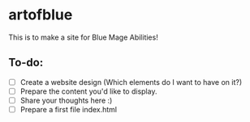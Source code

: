 # artofblue
This is to make a site for Blue Mage Abilities! 

## To-do:

- [ ] Create a website design (Which elements do I want to have on it?)
- [ ] Prepare the content you'd like to display.
- [ ] Share your thoughts here :)
- [ ] Prepare a first file index.html 
